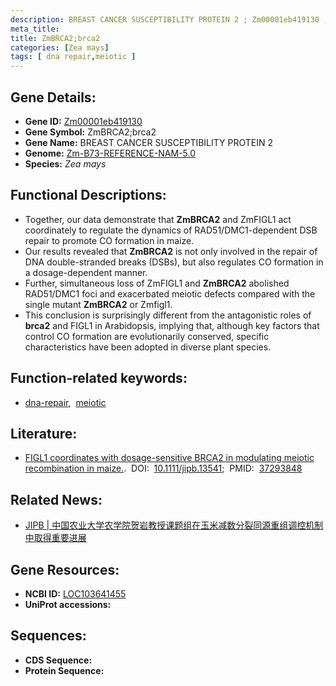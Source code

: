 ```yaml
---
description: BREAST CANCER SUSCEPTIBILITY PROTEIN 2 ; Zm00001eb419130 ; Zea mays
meta_title:
title: ZmBRCA2;brca2
categories: [Zea mays]
tags: [ dna repair,meiotic ]
---
```


## Gene Details:
- **Gene ID:**	[Zm00001eb419130](https://www.maizegdb.org/gene_center/gene/Zm00001eb419130)
- **Gene Symbol:** ZmBRCA2;brca2
- **Gene Name:** BREAST CANCER SUSCEPTIBILITY PROTEIN 2
- **Genome:** [Zm-B73-REFERENCE-NAM-5.0](https://www.maizegdb.org/genome/assembly/Zm-B73-REFERENCE-NAM-5.0)
- **Species:** *Zea mays*

## Functional Descriptions:
   - Together, our data demonstrate that **ZmBRCA2** and ZmFIGL1 act coordinately to regulate the dynamics of RAD51/DMC1-dependent DSB repair to promote CO formation in maize.
   - Our results revealed that **ZmBRCA2** is not only involved in the repair of DNA double-stranded breaks (DSBs), but also regulates CO formation in a dosage-dependent manner.
   - Further, simultaneous loss of ZmFIGL1 and **ZmBRCA2** abolished RAD51/DMC1 foci and exacerbated meiotic defects compared with the single mutant **ZmBRCA2** or Zmfigl1.
   - This conclusion is surprisingly different from the antagonistic roles of **brca2** and FIGL1 in Arabidopsis, implying that, although key factors that control CO formation are evolutionarily conserved, specific characteristics have been adopted in diverse plant species.

## Function-related keywords:
- [dna-repair](/tags/dna-repair/),&nbsp;&nbsp;[meiotic](/tags/meiotic/)

## Literature:
   - [FIGL1 coordinates with dosage-sensitive BRCA2 in modulating meiotic recombination in maize.]( https://onlinelibrary.wiley.com/doi/10.1111/jipb.13541).&nbsp;&nbsp;DOI:&nbsp;&nbsp;[10.1111/jipb.13541](https://onlinelibrary.wiley.com/doi/10.1111/jipb.13541);&nbsp;&nbsp;PMID:&nbsp;&nbsp;[37293848](https://pubmed.ncbi.nlm.nih.gov/37293848/)

## Related News:
   - [JIPB | 中国农业大学农学院贺岩教授课题组在玉米减数分裂同源重组调控机制中取得重要进展](https://mp.weixin.qq.com/s/THpngDbSbe1fymagX_C8lA)

## Gene Resources:
- **NCBI ID:** [LOC103641455](https://www.ncbi.nlm.nih.gov/gene/?term=LOC103641455)
- **UniProt accessions:** [](https://www.uniprot.org/uniprotkb//entry)



## Sequences:
- **CDS Sequence:**
- **Protein Sequence:**
